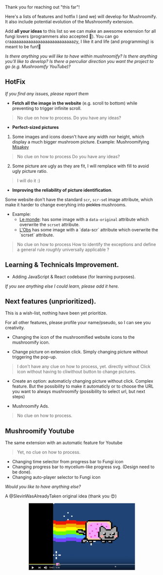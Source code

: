 Thank you for reaching out "this far"!

Here's a lists of features and hotfix I (and we) will develop for Mushroomify. 
It also include potential evolution of the Mushroomify extension.

Add **all your ideas** to this list so we can make an awesome extension for all fungi lovers (programmers also accepted 🤩).
You can go craaaaaaaaaaaaaaaaaaaaaaaaaaazy, I like it and life (and programming) is meant to be fun!🤪

*Is there anything you will like to have within mushroomify? Is there anything you'll like to develop?
Is there a perculiar direction you want the project to go (e.g. Mushroomify YouTube)?*


## HotFix

*If you find any issues, please report them*

- **Fetch all the image in the website** (e.g. scroll to bottom) while preventing to trigger infinite scroll. 
> No clue on how to process. Do you have any ideas?

- **Perfect-sized pictures**
 1. Some images and icons doesn't have any width nor height, which display a much bigger mushroom picture. 
 Example: Mushroomifying [Misakey](https://www.misakey.com/)
> No clue on how to process Do you have any ideas?

 2. Some picture are ugly as they are fit, I will remplace with fill to avoid ugly picture ratio.
 
 > I will do it :)



- **Improving the reliability of picture identification**. 

Some website don't have the standard `scr`, `scr-se`t image attribute, which make it harder to change everyhing into ~~pickles~~ mushrooms.

- Example:
    - [Le monde]([https://www.lemonde.fr/](https://www.lemonde.fr/)): has some image with a `data-original` attribute which overwrite the `scrset` attribute.
    - [L'Obs]([https://www.nouvelobs.com/](https://www.nouvelobs.com/))  has some image with a `data-scr` attribute which overwrite the `scrset` attribute.


> No clue on how to process
> How to identify the exceptions and define a general rule *roughly* universally applicable ?


## Learning & Technicals Improvement.

- Adding JavaScript & React codebase (for learning purposes).

*If you see anything else I could learn, please add it here.*


## Next features (unprioritized).

This is a wish-list, nothing have been yet prioritize. 

For all other features, please profile your name/pseudo, so I can see you creativity. 

- Changing the icon of the mushroomified website icons to the mushroomify icon.

- Change picture on extension click. 
Simply changing picture without triggering the pop-up.
> I don't have any clue on how to process, yet. directly without Click icon without having to cliwithout button to change pictures.

- Create an option: automaticly changing picture without click.
Complex feature. But the possibility to make it automaticly or to choose the URL you want to always mushroomify
(possibility to select url, but next steps)

- Mushroomify Ads.
> No clue on how to process.


## Mushroomify Youtube

The same extension with an automatic feature for Youtube

> Yet, no clue on how to process.

- Changing time selector from progress bar to Fungi icon
- Changing progress bar to mycelium-like progress svg. (Design need to be done).
- Changing auto-player selector to Fungi icon

*Would you like to have anything else?*

A @SlevinWasAlreadyTaken original idea (thank you 😍)

<p align="center">
  <img src="images/readMe/MushroomifyYoutubeInspiration.jpg" width="350" />
</p>


